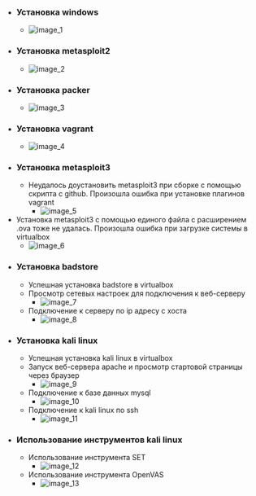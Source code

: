 - ### Установка windows
  - ![image_1](images/1.png)
- ### Установка metasploit2
  - ![image_2](images/2.png)
- ### Установка packer
  - ![image_3](images/3.png)
- ### Установка vagrant
  - ![image_4](images/4.png)
- ### Установка metasploit3
  - Неудалось доустановить metasploit3 при сборке с помощью скрипта с github. Произошла ошибка при установке плагинов vagrant
    - ![image_5](images/5.png)
- Установка metasploit3 с помощью единого файла с расширением .ova тоже не удалась. Произошла ошибка при загрузке системы в virtualbox
    - ![image_6](images/6.png)
- ### Установка badstore
  - Успешная установка badstore в virtualbox
  - Просмотр сетевых настроек для подключения к веб-серверу
    - ![image_7](images/7.png)
  - Подключение к серверу по ip адресу c хоста
    - ![image_8](images/8.png)
- ### Установка kali linux
  - Успешная установка kali linux в virtualbox
  - Запуск веб-сервера apache и просмотр стартовой страницы через браузер
    - ![image_9](images/9.png)
  - Подключение к базе данных mysql
    - ![image_10](images/10.png)
  - Подключение к kali linux по ssh
    - ![image_11](images/11.png)
- ### Использование инструментов kali linux
  - Использование инструмента SET
    - ![image_12](images/12.png)
  - Использование инструмента OpenVAS
    - ![image_13](images/13.png)